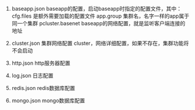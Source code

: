 1. baseapp.json
baseapp的配置，启动baseapp时指定的配置文件，其中：
cfg.files 是额外需要加载的配置文件
app.group 集群名，名字一样的app属于同一个集群
pcluster.basenet baseapp的网络配置，就是监听客户端连接的地址

2. cluster.json
集群网络配置
cluster，网络详细配置，如果不存在，集群功能将不会启动

3. http.json
http服务器配置

4. log.json
日志配置

5. redis.json
redis数据库配置

6. mongo.json
mongo数据库配置